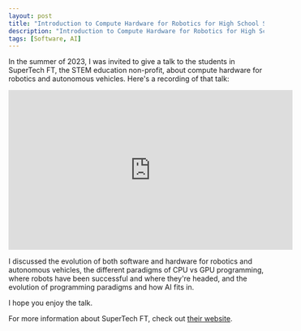 ```yaml
---
layout: post
title: "Introduction to Compute Hardware for Robotics for High School Students"
description: "Introduction to Compute Hardware for Robotics for High School Students"
tags: [Software, AI]
---
```


In the summer of 2023, I was invited to give a talk to the students in SuperTech FT, the STEM education non-profit, about compute hardware for robotics and autonomous vehicles. Here's a recording of that talk:

<iframe width="560" height="315" src="https://www.youtube.com/embed/N27_HAsl0LY?si=i-DY6i10S7cggba_&amp;start=18" title="YouTube video player" frameborder="0" allow="accelerometer; autoplay; clipboard-write; encrypted-media; gyroscope; picture-in-picture; web-share" allowfullscreen></iframe>

I discussed the evolution of both software
and hardware for robotics and autonomous vehicles, the different
paradigms of CPU vs GPU programming, where robots have been
successful and where they're headed, and the evolution of programming
paradigms and how AI fits in.

<!--more-->

I hope you enjoy the talk.

For more information about SuperTech FT, check out
[their website](https://supertechft.org/).
